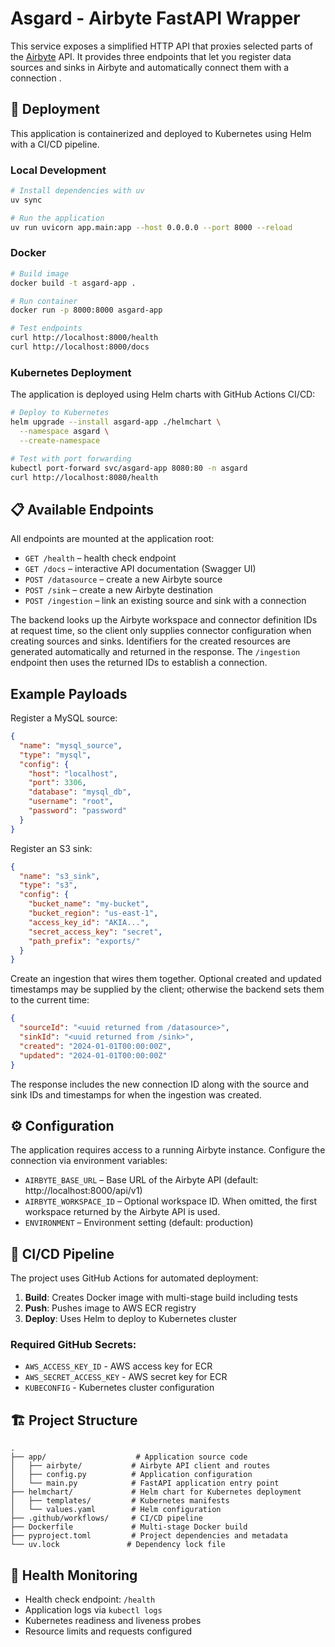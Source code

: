# Asgard - Airbyte FastAPI Wrapper

This service exposes a simplified HTTP API that proxies selected parts of the
[Airbyte](https://airbyte.com) API. It provides three endpoints that let you
register data sources and sinks in Airbyte and automatically connect them with a
connection .

## 🚀 Deployment

This application is containerized and deployed to Kubernetes using Helm with a CI/CD pipeline.

### Local Development

```bash
# Install dependencies with uv
uv sync

# Run the application
uv run uvicorn app.main:app --host 0.0.0.0 --port 8000 --reload

 ```

### Docker

```bash
# Build image
docker build -t asgard-app .

# Run container
docker run -p 8000:8000 asgard-app

# Test endpoints
curl http://localhost:8000/health
curl http://localhost:8000/docs
```

### Kubernetes Deployment

The application is deployed using Helm charts with GitHub Actions CI/CD:

```bash
# Deploy to Kubernetes
helm upgrade --install asgard-app ./helmchart \
  --namespace asgard \
  --create-namespace

# Test with port forwarding
kubectl port-forward svc/asgard-app 8080:80 -n asgard
curl http://localhost:8080/health
```

## 📋 Available Endpoints

All endpoints are mounted at the application root:

- `GET /health` – health check endpoint
- `GET /docs` – interactive API documentation (Swagger UI)
- `POST /datasource` – create a new Airbyte source
- `POST /sink` – create a new Airbyte destination
- `POST /ingestion` – link an existing source and sink with a connection

The backend looks up the Airbyte workspace and connector definition IDs at
request time, so the client only supplies connector configuration when creating
sources and sinks. Identifiers for the created resources are generated
automatically and returned in the response. The `/ingestion` endpoint then uses
the returned IDs to establish a connection.

## Example Payloads

Register a MySQL source:

```json
{
  "name": "mysql_source",
  "type": "mysql",
  "config": {
    "host": "localhost",
    "port": 3306,
    "database": "mysql_db",
    "username": "root",
    "password": "password"
  }
}
```

Register an S3 sink:

```json
{
  "name": "s3_sink",
  "type": "s3",
  "config": {
    "bucket_name": "my-bucket",
    "bucket_region": "us-east-1",
    "access_key_id": "AKIA...",
    "secret_access_key": "secret",
    "path_prefix": "exports/"
  }
}
```

Create an ingestion that wires them together. Optional created and updated
timestamps may be supplied by the client; otherwise the backend sets them to
the current time:

```json
{
  "sourceId": "<uuid returned from /datasource>",
  "sinkId": "<uuid returned from /sink>",
  "created": "2024-01-01T00:00:00Z",
  "updated": "2024-01-01T00:00:00Z"
}
```

The response includes the new connection ID along with the source and sink IDs
and timestamps for when the ingestion was created.

## ⚙️ Configuration

The application requires access to a running Airbyte instance. Configure the
connection via environment variables:

- `AIRBYTE_BASE_URL` – Base URL of the Airbyte API (default: http://localhost:8000/api/v1)
- `AIRBYTE_WORKSPACE_ID` – Optional workspace ID. When omitted, the first workspace returned by the Airbyte API is used.
- `ENVIRONMENT` – Environment setting (default: production)

## 🔧 CI/CD Pipeline

The project uses GitHub Actions for automated deployment:

1. **Build**: Creates Docker image with multi-stage build including tests
2. **Push**: Pushes image to AWS ECR registry
3. **Deploy**: Uses Helm to deploy to Kubernetes cluster

### Required GitHub Secrets:

- `AWS_ACCESS_KEY_ID` - AWS access key for ECR
- `AWS_SECRET_ACCESS_KEY` - AWS secret key for ECR
- `KUBECONFIG` - Kubernetes cluster configuration

## 🏗️ Project Structure

```
.
├── app/                    # Application source code
│   ├── airbyte/           # Airbyte API client and routes
│   ├── config.py          # Application configuration
│   └── main.py            # FastAPI application entry point
├── helmchart/             # Helm chart for Kubernetes deployment
│   ├── templates/         # Kubernetes manifests
│   └── values.yaml        # Helm configuration
├── .github/workflows/     # CI/CD pipeline
├── Dockerfile             # Multi-stage Docker build
├── pyproject.toml         # Project dependencies and metadata
└── uv.lock               # Dependency lock file
```

## 🚦 Health Monitoring

- Health check endpoint: `/health`
- Application logs via `kubectl logs`
- Kubernetes readiness and liveness probes
- Resource limits and requests configured

